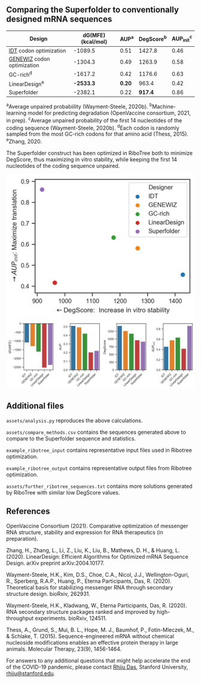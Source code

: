## Comparing the Superfolder to conventionally designed mRNA sequences

| Design |  dG(MFE) (kcal/mol) |   AUP<sup>a</sup> | DegScore<sup>b</sup> | AUP<sub>init</sub><sup>c</sup> |
| ------------ |------------ |--------- | ----  | ----  | 
|          [IDT](https://www.idtdna.com/pages/tools/codon-optimization-tool?returnurl=%2FCodonOpt) codon optimization | -1089.5     | 0.51     |  1427.8 | 0.46 |
|     [GENEWIZ](https://www.genewiz.com/Public/Services/Gene-Synthesis/Codon-Optimization) codon optimization | -1304.3     | 0.49     |  1263.9 | 0.58 |
|      GC-rich<sup>d</sup> | -1617.2     | 0.42     |  1176.6 | 0.63 |
| LinearDesign<sup>e</sup> | **-2533.3** | **0.20** |   963.4 | 0.42 |
|  Superfolder | -2382.1     | 0.22     |   **917.4** | 0.86 |

<sup>a</sup>Average unpaired probabiility (Wayment-Steele, 2020b). <sup>b</sup>Machine-learning model for predicting degradation (OpenVaccine consortium, 2021, in prep). <sup>c</sup>Average unpaired probability of the first 14 nucleotides of the coding sequence (Wayment-Steele, 2020b). <sup>d</sup>Each codon is randomly sampled from the most GC-rich codons for that amino acid (Thess, 2015). <sup>e</sup>Zhang, 2020.

The Superfolder construct has been optimized in RiboTree both to minimize DegScore, thus maximizing in vitro stability, while keeping the first 14 nucleotides of the coding sequence unpaired. 

<img src="assets/readme_metrics_2.png" alt="Scatterplot of DegScore vs. AUP init" width="600"/>

<img src="assets/readme_metrics.png" alt="Barplot of calculated metrics" width="600"/>

## Additional files

`assets/analysis.py` reproduces the above calculations.

`assets/compare_methods.csv` contains the sequences generated above to compare to the Superfolder sequence and statistics.

`example_ribotree_input` contains representative input files used in Ribotree optimization.

`example_ribotree_output` contains representative output files from Ribotree optimization.

`assets/further_ribotree_sequences.txt` contains more solutions generated by RiboTree with similar low DegScore values.

## References

OpenVaccine Consortium (2021). Comparative optimization of messenger RNA structure, stability and expression for RNA therapeutics (in preparation).

Zhang, H., Zhang, L., Li, Z., Liu, K., Liu, B., Mathews, D. H., & Huang, L. (2020). LinearDesign: Efficient Algorithms for Optimized mRNA Sequence Design. arXiv preprint arXiv:2004.10177.

Wayment-Steele, H.K., Kim, D.S., Choe, C.A., Nicol, J.J., Wellington-Oguri, R., Sperberg, R.A.P., Huang, P., Eterna Participants, Das, R. (2020). Theoretical basis for stabilizing messenger RNA through secondary structure design. bioRxiv, 262931.

Wayment-Steele, H.K., Kladwang, W., Eterna Participants, Das, R. (2020). RNA secondary structure packages ranked and improved by high-throughput experiments. bioRxiv, 124511.

Thess, A., Grund, S., Mui, B. L., Hope, M. J., Baumhof, P., Fotin-Mleczek, M., & Schlake, T. (2015). Sequence-engineered mRNA without chemical nucleoside modifications enables an effective protein therapy in large animals. Molecular Therapy, 23(9), 1456-1464.

For answers to any additional questions that might help accelerate the end of the COVID-19 pandemic, please contact [Rhiju Das](https://daslab.stanford.edu), Stanford University, <a href="mailto:rhiju@stanford.edu">rhiju@stanford.edu</a>.
